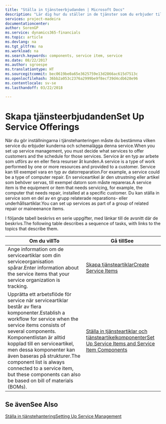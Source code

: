 ```yaml
---
title: "Ställa in tjänsteerbjudanden | Microsoft Docs"
description: "Lär dig hur du ställer in de tjänster som du erbjuder till dina kunder."
services: project-madeira
documentationcenter: 
author: SorenGP
ms.service: dynamics365-financials
ms.topic: article
ms.devlang: na
ms.tgt_pltfrm: na
ms.workload: na
ms.search.keywords: components, service item, service
ms.date: 08/22/2017
ms.author: sgroespe
ms.translationtype: HT
ms.sourcegitcommit: bec0619be0a65e3625759e13d2866ac615d7513c
ms.openlocfilehash: 36bb2a053c2376a2999be9f8ecf39d4cdb628e96
ms.contentlocale: sv-se
ms.lasthandoff: 03/22/2018

---
```


# <a name="set-up-service-offerings"></a><span data-ttu-id="47104-103">Skapa tjänsteerbjudanden</span><span class="sxs-lookup"><span data-stu-id="47104-103">Set Up Service Offerings</span></span>
<span data-ttu-id="47104-104">När du gör inställningarna i tjänstehanteringen måste du bestämma vilken service du erbjuder kunderna och schemalägga denna service.</span><span class="sxs-lookup"><span data-stu-id="47104-104">When you set up service management, you must decide what services to offer customers and the schedule for those services.</span></span> <span data-ttu-id="47104-105">Service är en typ av arbete som utförs av en eller flera resurser åt kunden.</span><span class="sxs-lookup"><span data-stu-id="47104-105">A service is a type of work performed by one or more resources and provided to a customer.</span></span> <span data-ttu-id="47104-106">Service kan till exempel vara en typ av datorreparation.</span><span class="sxs-lookup"><span data-stu-id="47104-106">For example, a service could be a type of computer repair.</span></span> <span data-ttu-id="47104-107">En serviceartikel är den utrustning eller artikel som behöver servas, till exempel datorn som måste repareras.</span><span class="sxs-lookup"><span data-stu-id="47104-107">A service item is the equipment or item that needs servicing, for example, the computer that needs repair, installed at a specific customer.</span></span> <span data-ttu-id="47104-108">Du kan ställa in service som en del av en grupp relaterade reparations- eller underhållsartiklar.</span><span class="sxs-lookup"><span data-stu-id="47104-108">You can set up services as part of a group of related repair or maineenance items.</span></span>  
  
<span data-ttu-id="47104-109">I följande tabell beskrivs en serie uppgifter, med länkar till de avsnitt där de beskrivs.</span><span class="sxs-lookup"><span data-stu-id="47104-109">The following table describes a sequence of tasks, with links to the topics that describe them.</span></span>  
  
|<span data-ttu-id="47104-110">**Om du vill**</span><span class="sxs-lookup"><span data-stu-id="47104-110">**To**</span></span>|<span data-ttu-id="47104-111">**Gå till**</span><span class="sxs-lookup"><span data-stu-id="47104-111">**See**</span></span>|  
|------------|-------------|  
|<span data-ttu-id="47104-112">Ange information om de serviceartiklar som din serviceorganisation spårar.</span><span class="sxs-lookup"><span data-stu-id="47104-112">Enter information about the service items that your service organization is tracking.</span></span>|[<span data-ttu-id="47104-113">Skapa tjänsteartiklar</span><span class="sxs-lookup"><span data-stu-id="47104-113">Create Service Items</span></span>](service-how-to-create-service-items.md)|  
|<span data-ttu-id="47104-114">Upprätta ett arbetsflöde för service när serviceartiklar består av flera komponenter.</span><span class="sxs-lookup"><span data-stu-id="47104-114">Establish a workflow for service when the service items consists of several components.</span></span> <span data-ttu-id="47104-115">Komponentlistan är alltid kopplad till en serviceartikel, men dessa komponenter kan även baseras på strukturer.</span><span class="sxs-lookup"><span data-stu-id="47104-115">The component list is always connected to a service item, but these components can also be based on bill of materials (BOMs).</span></span>|[<span data-ttu-id="47104-116">Ställa in tjänsteartiklar och tjänsteartikelkomponenter</span><span class="sxs-lookup"><span data-stu-id="47104-116">Set Up Service Items and Service Item Components</span></span>](service-how-setup-service-items.md)|  
  
## <a name="see-also"></a><span data-ttu-id="47104-117">Se även</span><span class="sxs-lookup"><span data-stu-id="47104-117">See Also</span></span>  
[<span data-ttu-id="47104-118">Ställa in tjänstehantering</span><span class="sxs-lookup"><span data-stu-id="47104-118">Setting Up Service Management</span></span>](service-setup-service.md)   
